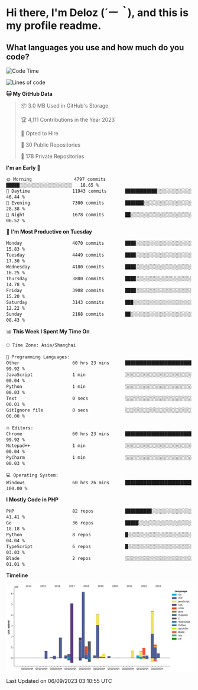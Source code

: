 # **Hi there, I'm Deloz (*´ー｀*), and this is my profile readme.**

## **What languages you use and how much do you code?**

<!--START_SECTION:waka-->
![Code Time](http://img.shields.io/badge/Code%20Time-2%2C316%20hrs%207%20mins-blue)

![Lines of code](https://img.shields.io/badge/From%20Hello%20World%20I%27ve%20Written-33.3%20million%20lines%20of%20code-blue)

**🐱 My GitHub Data** 

> 📦 3.0 MB Used in GitHub's Storage 
 > 
> 🏆 4,111 Contributions in the Year 2023
 > 
> 💼 Opted to Hire
 > 
> 📜 30 Public Repositories 
 > 
> 🔑 178 Private Repositories 
 > 
**I'm an Early 🐤** 

```text
🌞 Morning                4797 commits        █████░░░░░░░░░░░░░░░░░░░░   18.65 % 
🌆 Daytime                11943 commits       ████████████░░░░░░░░░░░░░   46.44 % 
🌃 Evening                7300 commits        ███████░░░░░░░░░░░░░░░░░░   28.38 % 
🌙 Night                  1678 commits        ██░░░░░░░░░░░░░░░░░░░░░░░   06.52 % 
```
📅 **I'm Most Productive on Tuesday** 

```text
Monday                   4070 commits        ████░░░░░░░░░░░░░░░░░░░░░   15.83 % 
Tuesday                  4449 commits        ████░░░░░░░░░░░░░░░░░░░░░   17.30 % 
Wednesday                4180 commits        ████░░░░░░░░░░░░░░░░░░░░░   16.25 % 
Thursday                 3800 commits        ████░░░░░░░░░░░░░░░░░░░░░   14.78 % 
Friday                   3908 commits        ████░░░░░░░░░░░░░░░░░░░░░   15.20 % 
Saturday                 3143 commits        ███░░░░░░░░░░░░░░░░░░░░░░   12.22 % 
Sunday                   2168 commits        ██░░░░░░░░░░░░░░░░░░░░░░░   08.43 % 
```


📊 **This Week I Spent My Time On** 

```text
🕑︎ Time Zone: Asia/Shanghai

💬 Programming Languages: 
Other                    60 hrs 23 mins      █████████████████████████   99.92 % 
JavaScript               1 min               ░░░░░░░░░░░░░░░░░░░░░░░░░   00.04 % 
Python                   1 min               ░░░░░░░░░░░░░░░░░░░░░░░░░   00.03 % 
Text                     0 secs              ░░░░░░░░░░░░░░░░░░░░░░░░░   00.01 % 
GitIgnore file           0 secs              ░░░░░░░░░░░░░░░░░░░░░░░░░   00.00 % 

🔥 Editors: 
Chrome                   60 hrs 23 mins      █████████████████████████   99.92 % 
Notepad++                1 min               ░░░░░░░░░░░░░░░░░░░░░░░░░   00.04 % 
PyCharm                  1 min               ░░░░░░░░░░░░░░░░░░░░░░░░░   00.03 % 

💻 Operating System: 
Windows                  60 hrs 26 mins      █████████████████████████   100.00 % 
```

**I Mostly Code in PHP** 

```text
PHP                      82 repos            ██████████░░░░░░░░░░░░░░░   41.41 % 
Go                       36 repos            █████░░░░░░░░░░░░░░░░░░░░   18.18 % 
Python                   8 repos             █░░░░░░░░░░░░░░░░░░░░░░░░   04.04 % 
TypeScript               6 repos             █░░░░░░░░░░░░░░░░░░░░░░░░   03.03 % 
Blade                    2 repos             ░░░░░░░░░░░░░░░░░░░░░░░░░   01.01 % 
```



**Timeline**

![Lines of Code chart](https://raw.githubusercontent.com/deloz/deloz/main/assets/bar_graph.png)


 Last Updated on 06/09/2023 03:10:55 UTC
<!--END_SECTION:waka-->

